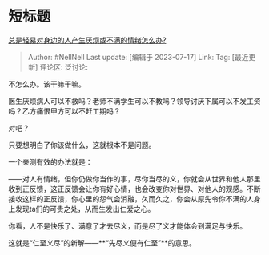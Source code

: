 # 短标题
[总是轻易对身边的人产生厌烦或不满的情绪怎么办?](https://www.zhihu.com/question/41448522/answer/3118179218)

> Author: #NellNell
> Last update: [编辑于 2023-07-17]
> Link:
> Tag: [最近更新]
> 评论区:
> 泛讨论:

不怎么办。该干嘛干嘛。

医生厌烦病人可以不救吗？老师不满学生可以不教吗？领导讨厌下属可以不发工资吗？乙方痛恨甲方可以不赶工期吗？

对吧？

只要想明白了你该做什么，这就根本不是问题。

一个亲测有效的办法就是：

——对人有情绪，但你仍做你当作的事，尽你当尽的义，你就会从世界和他人那里收到正反馈，这正反馈会让你有好心情，也会改变你对世界、对他人的观感。不断接收这样的正反馈，你心里的怨气会消融，久而久之，你会从原先令你不满的人身上发现ta们的可贵之处，从而生发出仁爱之心。

你看，人不是快乐了、满意了才去尽义，而是尽了义才能体会到满足与快乐。

这就是“仁至义尽”的新解——**“先尽义便有仁至”**的意思。